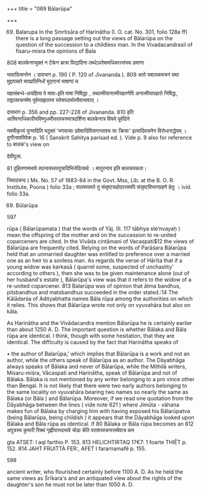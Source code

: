 +++
title = "069 Bālarūpa"

+++

69. Balarupa In the Smrtisāra of Harinātha (I. O. cat. No. 301, folio 128a ff) there is a long passage setting out the views of Bālarūpa on the question of the succession to a childless man. In the Vivadacandrasil of fisaru-misra the opinions of Bala 

808 बालकेनाप्युक्तं न टेकेन भ्रात्रा विद्यादिना लब्धेऽपरेषामधिकारसंभवः प्रमाणा 

भावादित्यन्तेन । दायभाग p. 190 ( P. 120 of Jivananda ). 809 अतो यबालकवचनं यथा मुद्दापचारे मापप्रतिनिधों मुद्गानां माषाणां च 

यज्ञसंबन्धे-अयज्ञिया वे मावा-इति माषा निषिद्धाः , तथात्मीयानात्मीयहरणेपि अनात्मीयापहारो निषिद्धः, तद्वालवचनमेव पूर्वव्याहृतस्य स्तेयपदार्थस्यैवाभावात् । 

दायभाग p. 356 and pp. 227-228 of Jivananda. 810 इति आश्विनाधिकारीयविष्णुधर्मोत्तरवचनमात्रदर्शिना बालकेनात्र विषये पूर्वदिने 

नवमीकृत्यं युग्मादिति यदुक्तं 'भगवत्याः प्रवेशादिविसगान्ताश्च याः क्रियाः' इत्यादिवचनेन विरोधात्तद्धेयम् । दुर्गोत्सवविवेक p. 16 ( Sanskrit Sahitya parisad ed. ). Vide p. 9 also for reference to बालक's view on 

देवीपूजा. 

81 दुहितणामभावे तदन्वयस्तत्पुत्रादिभिजेदित्यर्थः । मातुरन्वय इति बालरूपकता। 

जिवादचन्द ( Ms. No. 57 of 1883-84 in the Govt. Mss, Lib. at the B. O. R. Institute, Poona ) folio 33a ; वालरूपमते तु संसृष्टसहोदरत्वमपि संसृष्टविभागग्रहणे हेतुः । ivid. folio 33a. 

69. Būlarūpa 

597 

rūpa ( Bālarūpamata ) that the words of Yāj. (II. 117 tābhya ste’nvayaḥ ) mean the offspring of tbe mother and on the succession to re-united coparceners are cited. In the Vivāda cintāmani of Vacaspati$12 the views of Bālarūpa are frequently cited. Relying on the words of Parāśara Bālarūpa held that an unmarried daughter was entitled to preference over a married one as an heir to a sonless man. As regards the verse of Hārīta that if a young widow was karkasā ( quarrel some, suspected of unchastity' according to others ), then she was to be given maintenance alone (out of her husband's estate ), Bālarūpa's view was that it refers to the widow of a re-united coparcener. 813 Balarūpa was of opinion that ātma bandhus, pitsbandhus and matsbandhus succeeded in the order stated.:14 The Kālādarśa of Adityabhatta names Bāla rūpa among the authorities on which it relies. This shows that Bālarūpa wrote not only on vyuvahāra but also on kāla. 

As Harinātha and the Vivādacandra mention Bālarūpa he is certainly earlier than about 1250 A. D. The important question is whether Bālaka and Bāla rūpa are identical. I think, though with some hesitation, that they are identical. The difficulty is caused by the fact that Harinātha speaks of 

• the author of Balarūpa,' which implies that Bālarūpa is a work and not an author, while the others speak of Bālarūpa as an author. The Dāyabhāga always speaks of Bālaka and never of Bālarūpa, while the Mithilā writers, Misaru-miśra, Vācaspati and Harinātha, speak of Bālarūpa and not of Bālaka. Bālaka is not mentioned by any writer belonging to a pro vince other than Bengal. It is not likely that there were two early authors belonging to the same locality on vyuvahāra bearing two names so nearly the same as Bālaka (or Bāla ) and Bālarūpa. Moreover, if we read one quotation from the Dāyabhāga between the lines ( vide note 621 ) where Jimūta - vāhana makes fun of Bālaka by charging him with having exposed his Bālarūpatva (being Bālarūpa, being childish ) it appears that the Dāyabhāga looked upon Bālaka and Bāla rūpa as identical. If 80 Bālaka or Bāla rūpa becomes an 812 अपुत्रस्य कुमारी रिक्थं गृह्णीयात्तदभावे चोढा चेति पराशरवचनात्तथैवात्र कम 

gta ATSET: I aql farthio P. 153. 813 HELICHTIRTAQ 17€7: 1 foarte THIÊT p. 152. 814 JAHT FRUITTÀ FER:, AFET I fararnamafê p. 155. 

598 



ancient writer, who flourished certainly before 1100 A. D. As he held the same views as Śrīkara's and an antiquated view about the rights of the daughter's son he must not be later than 1050 A. D. 
